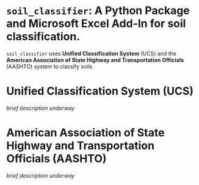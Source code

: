 # `soil_classifier`: A Python Package and Microsoft Excel Add-In for soil classification.

`soil_classifier` uses **Unified Classification System** (UCS) and the **American Association of State Highway and Transportation Officials** (AASHTO) system to classify soils.

# Unified Classification System (UCS)

_brief description underway_

# American Association of State Highway and Transportation Officials (AASHTO)

_brief description underway_
